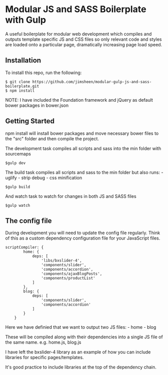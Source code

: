 # Modular JS and SASS Boilerplate with Gulp

A useful boilerplate for modular web development which compiles and outputs template specific JS and CSS files so only relevant code and styles are loaded onto a particular page, dramatically increasing page load speed.

## Installation

To install this repo, run the following:

```
$ git clone https://github.com/jimsheen/modular-gulp-js-and-sass-boilerplate.git
$ npm install
```

NOTE: I have included the Foundation framework and jQuery as default bower packages in bower.json


## Getting Started

npm install will install bower packages and move necessary bower files to the "src" folder and then compile the project.

The development task compiles all scripts and sass into the min folder with sourcemaps

```
$gulp dev
```

The build task compiles all scripts and sass to the min folder but also runs:
	- uglify
	- strip debug
	- css minification

```
$gulp build
```

And watch task to watch for changes in both JS and SASS files

```
$gulp watch
```


## The config file

During development you will need to update the config file regularly. Think of this as a custom dependency configuration file for your JavaScript files.

```
scriptCompiler: {
        home: {
            deps: [
                'libs/bxslider-4',
                'components/slider',
                'components/accordion',
                'components/ajaxBlogPosts',
                'components/productList'
            ]
        },
        blog: {
            deps: [
                'components/slider',
                'components/accordion'
            ]
        }
    }
```

Here we have definied that we want to output two JS files:
	- home
	- blog

These will be compiled along with their dependencies into a single JS file of the same name. e.g. home.js, blog.js

I have left the bxslider-4 library as an example of how you can include libraries for specific pages/templates.

It's good practice to include libraries at the top of the dependency chain.
